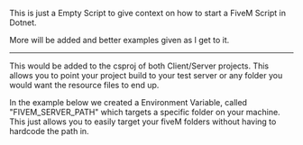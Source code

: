 This is just a Empty Script to give context on how to start a FiveM Script in Dotnet. 

More will be added and better examples given as I get to it. 


---------------------------------------

This would be added to the csproj of both Client/Server projects. 
This allows you to point your project build to your test server or any folder you would want the resource files to end up.

In the example below we created a Environment Variable, called "FIVEM_SERVER_PATH" which targets a specific folder on your machine.
This just allows you to easily target your fiveM folders without having to hardcode the path in. 
<pre> 
	<Target Name="PostBuild" AfterTargets="PostBuildEvent">
		<Exec Command="xcopy /f /r /y /i bin\Debug ..\build\client&#xD;&#xA;xcopy /f /r /y /i ..\resource-files ..\build" Condition="'$(Configuration)' == 'Debug'" />
		<Exec Command="xcopy /f /r /y /i bin\Release ..\build\client&#xD;&#xA;xcopy /f /r /y /i ..\resource-files ..\build" Condition="'$(Configuration)' == 'Release'" />
		<Exec Command="xcopy /f /r /y /i bin\Debug $(FIVEM_SERVER_PATH)\resources\pspray\client&#xD;&#xA;xcopy /f /r /y /i ..\resource-files $(FIVEM_SERVER_PATH)\resources\pspray" Condition="'$(Configuration)' == 'Debug'" />
	</Target>
</pre>
